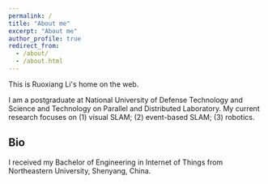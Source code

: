 ```yaml
---
permalink: /
title: "About me"
excerpt: "About me"
author_profile: true
redirect_from: 
  - /about/
  - /about.html
---
```


This is Ruoxiang Li's home on the web.

I am a postgraduate at National University of Defense Technology and Science and Technology on Parallel and Distributed Laboratory. My current research focuses on (1) visual SLAM; (2) event-based SLAM; (3) robotics.

## Bio
I received my Bachelor of Engineering in Internet of Things from Northeastern University, Shenyang, China.